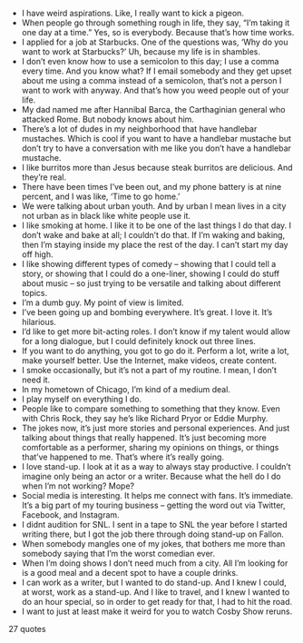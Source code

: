  - I have weird aspirations. Like, I really want to kick a pigeon.
 - When people go through something rough in life, they say, “I’m taking it one day at a time.” Yes, so is everybody. Because that’s how time works.
 - I applied for a job at Starbucks. One of the questions was, ‘Why do you want to work at Starbucks?’ Uh, because my life is in shambles.
 - I don’t even know how to use a semicolon to this day; I use a comma every time. And you know what? If I email somebody and they get upset about me using a comma instead of a semicolon, that’s not a person I want to work with anyway. And that’s how you weed people out of your life.
 - My dad named me after Hannibal Barca, the Carthaginian general who attacked Rome. But nobody knows about him.
 - There’s a lot of dudes in my neighborhood that have handlebar mustaches. Which is cool if you want to have a handlebar mustache but don’t try to have a conversation with me like you don’t have a handlebar mustache.
 - I like burritos more than Jesus because steak burritos are delicious. And they’re real.
 - There have been times I’ve been out, and my phone battery is at nine percent, and I was like, ‘Time to go home.’
 - We were talking about urban youth. And by urban I mean lives in a city not urban as in black like white people use it.
 - I like smoking at home. I like it to be one of the last things I do that day. I don’t wake and bake at all; I couldn’t do that. If I’m waking and baking, then I’m staying inside my place the rest of the day. I can’t start my day off high.
 - I like showing different types of comedy – showing that I could tell a story, or showing that I could do a one-liner, showing I could do stuff about music – so just trying to be versatile and talking about different topics.
 - I’m a dumb guy. My point of view is limited.
 - I’ve been going up and bombing everywhere. It’s great. I love it. It’s hilarious.
 - I’d like to get more bit-acting roles. I don’t know if my talent would allow for a long dialogue, but I could definitely knock out three lines.
 - If you want to do anything, you got to go do it. Perform a lot, write a lot, make yourself better. Use the Internet, make videos, create content.
 - I smoke occasionally, but it’s not a part of my routine. I mean, I don’t need it.
 - In my hometown of Chicago, I’m kind of a medium deal.
 - I play myself on everything I do.
 - People like to compare something to something that they know. Even with Chris Rock, they say he’s like Richard Pryor or Eddie Murphy.
 - The jokes now, it’s just more stories and personal experiences. And just talking about things that really happened. It’s just becoming more comfortable as a performer, sharing my opinions on things, or things that’ve happened to me. That’s where it’s really going.
 - I love stand-up. I look at it as a way to always stay productive. I couldn’t imagine only being an actor or a writer. Because what the hell do I do when I’m not working? Mope?
 - Social media is interesting. It helps me connect with fans. It’s immediate. It’s a big part of my touring business – getting the word out via Twitter, Facebook, and Instagram.
 - I didnt audition for SNL. I sent in a tape to SNL the year before I started writing there, but I got the job there through doing stand-up on Fallon.
 - When somebody mangles one of my jokes, that bothers me more than somebody saying that I’m the worst comedian ever.
 - When I’m doing shows I don’t need much from a city. All I’m looking for is a good meal and a decent spot to have a couple drinks.
 - I can work as a writer, but I wanted to do stand-up. And I knew I could, at worst, work as a stand-up. And I like to travel, and I knew I wanted to do an hour special, so in order to get ready for that, I had to hit the road.
 - I want to just at least make it weird for you to watch Cosby Show reruns.

27 quotes